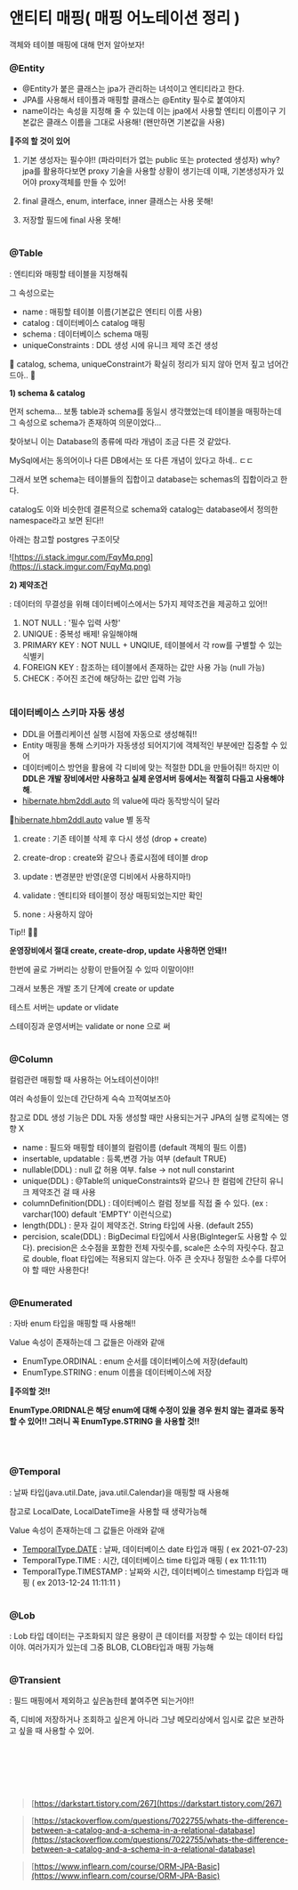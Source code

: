 # 앤티티 매핑( 매핑 어노테이션 정리 )

객체와 테이블 매핑에 대해 먼저 알아보자!

### @Entity

- @Entity가 붙은 클래스는 jpa가 관리하는 녀석이고 엔티티라고 한다.
- JPA를 사용해서 테이플과 매핑할 클래스는 @Entity 필수로 붙여야지
- name이라는 속성을 지정해 줄 수 있는데 이는 jpa에서 사용할 엔티티 이름이구 기본값은 클래스 이름을 그대로 사용해! (왠만하면 기본값을 사용)
  <br/>

🤨**주의 할 것이 있어**

1. 기본 생성자는 필수야!! (파라미터가 없는 public 또는 protected 생성자) why? jpa를 활용하다보면 proxy 기술을 사용할 상황이 생기는데 이때, 기본생성자가 있어야 proxy객체를 만들 수 있어!

2. final 클래스, enum, interface, inner 클래스는 사용 못해!

3. 저장할 필드에 final 사용 못해!
   <br/><br/>

### **@Table**

: 엔티티와 매핑할 테이블을 지정해줘

그 속성으로는

- name : 매핑할 테이블 이름(기본값은 엔티티 이름 사용)
- catalog : 데이터베이스 catalog 매핑
- schema : 데이터베이스 schema 매핑
- uniqueConstraints : DDL 생성 시에 유니크 제약 조건 생성

😬 catalog, schema, uniqueConstraint가 확실히 정리가 되지 않아 먼저 짚고 넘어간드아.. 😬
<br/>

**1) schema & catalog**

먼저 schema... 보통 table과 schema를 동일시 생각했었는데 테이블을 매핑하는데 그 속성으로 schema가 존재하여 의문이었다...

찾아보니 이는 Database의 종류에 따라 개념이 조금 다른 것 같았다.

MySql에서는 동의어이나 다른 DB에서는 또 다른 개념이 있다고 하네.. ㄷㄷ

그래서 보면 schema는 테이블들의 집합이고 database는 schemas의 집합이라고 한다.

catalog도 이와 비슷한데 결론적으로 schema와 catalog는 database에서 정의한 namespace라고 보면 된다!!

아래는 참고할 postgres 구조이닷

![https://i.stack.imgur.com/FqyMq.png](https://i.stack.imgur.com/FqyMq.png)
<br/>

**2) 제약조건**

: 데이터의 무결성을 위해 데이터베이스에서는 5가지 제약조건을 제공하고 있어!!

1. NOT NULL : '필수 입력 사항'
2. UNIQUE : 중복성 배제! 유일해야해
3. PRIMARY KEY : NOT NULL + UNQIUE, 테이블에서 각 row를 구별할 수 있는 식별키
4. FOREIGN KEY : 참조하는 테이블에서 존재하는 값만 사용 가능 (null 가능)
5. CHECK : 주어진 조건에 해당하는 값만 입력 가능
   <br/><br/>

### 데이터베이스 스키마 자동 생성

- DDL을 어플리케이션 실행 시점에 자동으로 생성해줘!!
- Entity 매핑을 통해 스키마가 자동생성 되어지기에 객체적인 부분에만 집중할 수 있어
- 데이터베이스 방언을 활용에 각 디비에 맞는 적절한 DDL을 만들어줘!! 하지만 이 **DDL은 개발 장비에서만 사용하고 실제 운영서버 등에서는 적절히 다듬고 사용해야해**.
- [hibernate.hbm2ddl.auto](http://hibernate.hbm2ddl.auto) 의 value에 따라 동작방식이 달라

👏[hibernate.hbm2ddl.auto](http://hibernate.hbm2ddl.auto) value 별 동작

1. create : 기존 테이블 삭제 후 다시 생성 (drop + create)

2. create-drop : create와 같으나 종료시점에 테이블 drop

3. update : 변경분만 반영(운영 디비에서 사용하지마!)

4. validate : 엔티티와 테이블이 정상 매핑되었는지만 확인

5. none : 사용하지 않아
   <br/>

Tip!! 👏🏻

**운영장비에서 절대 create, create-drop, update 사용하면 안돼!!**

한번에 골로 가버리는 상황이 만들어질 수 있따 이말이야!!

그래서 보통은 개발 초기 단계에 create or update

테스트 서버는 update or vlidate

스테이징과 운영서버는 validate or none 으로 써
<br/><br/>

### @Column

컬럼관련 매핑할 때 사용하는 어노테이션이야!!

여러 속성들이 있는데 간단하게 슥슥 끄적여보즈아

참고로 DDL 생성 기능은 DDL 자동 생성할 때만 사용되는거구 JPA의 실행 로직에는 영향 X

- name : 필드와 매핑할 테이블의 컬럼이름 (default 객체의 필드 이름)
- insertable, updatable : 등록,변경 가능 여부 (default TRUE)
- nullable(DDL) : null 값 허용 여부. false → not null constarint
- unique(DDL) : @Table의 uniqueConstraints와 같으나 한 컬럼에 간단히 유니크 제약조건 걸 때 사용
- columnDefinition(DDL) : 데이터베이스 컬럼 정보를 직접 줄 수 있다. (ex : varchar(100) default 'EMPTY' 이런식으로)
- length(DDL) : 문자 길이 제약조건. String 타입에 사용. (default 255)
- percision, scale(DDL) : BigDecimal 타입에서 사용(BigInteger도 사용할 수 있다). precision은 소수점을 포함한 전체 자릿수를, scale은 소수의 자릿수다. 참고로 double, float 타입에는 적용되지 않는다. 아주 큰 숫자나 정밀한 소수를 다루어야 할 때만 사용한다!
  <br/><br/>

### @Enumerated

: 자바 enum 타입을 매핑할 때 사용해!!

Value 속성이 존재하는데 그 값들은 아래와 같애

- EnumType.ORDINAL : enum 순서를 데이터베이스에 저장(default)
- EnumType.STRING : enum 이름을 데이터베이스에 저장
  <br/>

**👏주의할 것!!**

**EnumType.ORIDNAL은 해당 enum에 대해 수정이 있을 경우 원치 않는 결과로 동작할 수 있어!! 그러니 꼭 EnumType.STRING 을 사용할 것!!**

<br/><br/>

### @Temporal

: 날짜 타입(java.util.Date, java.util.Calendar)을 매핑할 때 사용해

참고로 LocalDate, LocalDateTime을 사용할 때 생략가능해

Value 속성이 존재하는데 그 값들은 아래와 같애

- [TemporalType.DATE](http://temporaltype.DATE) : 날짜, 데이터베이스 date 타입과 매핑 ( ex 2021-07-23)
- TemporalType.TIME : 시간, 데이터베이스 time 타입과 매핑 ( ex 11:11:11)
- TemporalType.TIMESTAMP : 날짜와 시간, 데이터베이스 timestamp 타입과 매핑 ( ex 2013-12-24 11:11:11 )
  <br/><br/>

### @Lob

: Lob 타입 데이터는 구조화되지 않은 용량이 큰 데이터를 저장할 수 있는 데이터 타입이야. 여러가지가 있는데 그중 BLOB, CLOB타입과 매핑 가능해
<br/><br/>

### @Transient

: 필드 매핑에서 제외하고 싶은놈한테 붙여주면 되는거야!!

즉, 디비에 저장하거나 조회하고 싶은게 아니라 그냥 메모리상에서 임시로 값은 보관하고 싶을 때 사용할 수 있어.

<br/><br/><br/><br/><br/>

> [https://darkstart.tistory.com/267](https://darkstart.tistory.com/267)

> [https://stackoverflow.com/questions/7022755/whats-the-difference-between-a-catalog-and-a-schema-in-a-relational-database](https://stackoverflow.com/questions/7022755/whats-the-difference-between-a-catalog-and-a-schema-in-a-relational-database)

> [https://www.inflearn.com/course/ORM-JPA-Basic](https://www.inflearn.com/course/ORM-JPA-Basic)
